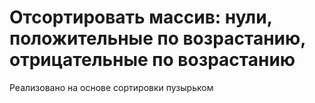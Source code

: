 # Отсортировать массив: нули, положительные по возрастанию, отрицательные по возрастанию
Реализовано на основе сортировки пузырьком
